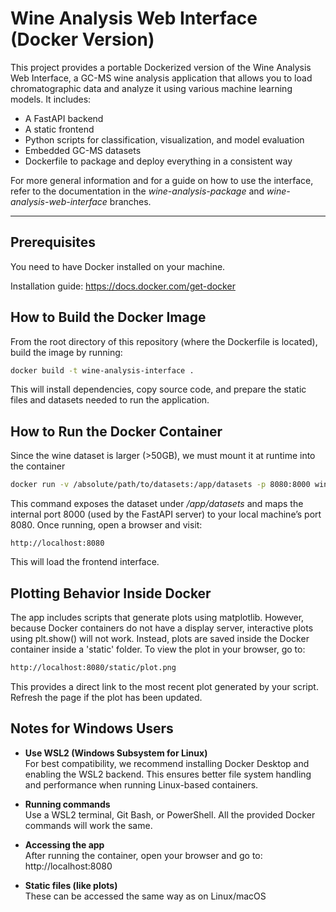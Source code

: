 # Wine Analysis Web Interface (Docker Version)

This project provides a portable Dockerized version of the Wine Analysis Web Interface, 
 a GC-MS wine analysis application that allows you to load chromatographic data and analyze it using various machine learning models. It includes:

- A FastAPI backend  
- A static frontend  
- Python scripts for classification, visualization, and model evaluation  
- Embedded GC-MS datasets  
- Dockerfile to package and deploy everything in a consistent way  

For more general information and for a guide on how to use the interface, refer to the documentation in the *wine-analysis-package* and *wine-analysis-web-interface* branches.

---

## Prerequisites

You need to have Docker installed on your machine.

Installation guide: https://docs.docker.com/get-docker


## How to Build the Docker Image


From the root directory of this repository (where the Dockerfile is located), build the image by running:

```bash
docker build -t wine-analysis-interface .
```

This will install dependencies, copy source code, and prepare the static files and datasets needed to run the application.

## How to Run the Docker Container
Since the wine dataset is larger (>50GB), we must mount it at runtime into the container
```bash
docker run -v /absolute/path/to/datasets:/app/datasets -p 8080:8000 wine-analysis-interface
```
This command exposes the dataset under */app/datasets* and maps the internal port 8000 (used by the FastAPI server) to your local machine’s port 8080.
Once running, open a browser and visit:
```arduino
http://localhost:8080
```
This will load the frontend interface.

## Plotting Behavior Inside Docker
The app includes scripts that generate plots using matplotlib.
However, because Docker containers do not have a display server, interactive plots using plt.show() will not work. 
Instead, plots are saved inside the Docker container inside a 'static'  folder.
To view the plot in your browser, go to:
```bash
http://localhost:8080/static/plot.png
```
This provides a direct link to the most recent plot generated by your script.
Refresh the page if the plot has been updated.

## Notes for Windows Users

- **Use WSL2 (Windows Subsystem for Linux)**  
  For best compatibility, we recommend installing Docker Desktop and enabling the WSL2 backend. This ensures better file system handling and performance when running Linux-based containers.

- **Running commands**  
  Use a WSL2 terminal, Git Bash, or PowerShell. All the provided Docker commands will work the same.

- **Accessing the app**  
  After running the container, open your browser and go to: http://localhost:8080

- **Static files (like plots)**  
These can be accessed the same way as on Linux/macOS
